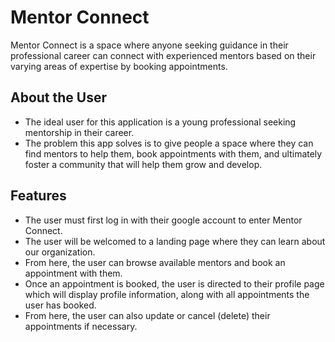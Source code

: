 # Mentor Connect



Mentor Connect is a space where anyone seeking guidance in their professional career can connect with experienced mentors based on their varying areas of expertise by booking appointments.

## About the User
- The ideal user for this application is a young professional seeking mentorship in their career.
- The problem this app solves is to give people a space where they can find mentors to help them, book appointments with them, and ultimately foster a community that will help them grow and develop.

## Features 
- The user must first log in with their google account to enter Mentor Connect.
- The user will be welcomed to a landing page where they can learn about our organization.
- From here, the user can browse available mentors and book an appointment with them.
- Once an appointment is booked, the user is directed to their profile page which will display profile information, along with all appointments the user has booked. 
- From here, the user can also update or cancel (delete) their appointments if necessary.


